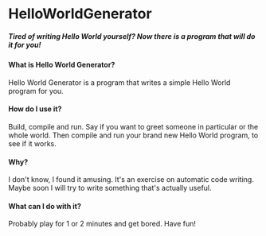 # HelloWorldGenerator
##### Tired of writing Hello World yourself? Now there is a program that will do it for you!
#### What is Hello World Generator? 
Hello World Generator is a program that writes a simple Hello World program for you.
#### How do I use it?
Build, compile and run. Say if you want to greet someone in particular or the whole world. Then compile and run your brand new Hello World program, to see if it works.
#### Why? 
I don't know, I found it amusing. It's an exercise on automatic code writing. Maybe soon I will try to write something that's actually useful.
#### What can I do with it?
Probably play for 1 or 2 minutes and get bored. Have fun!
